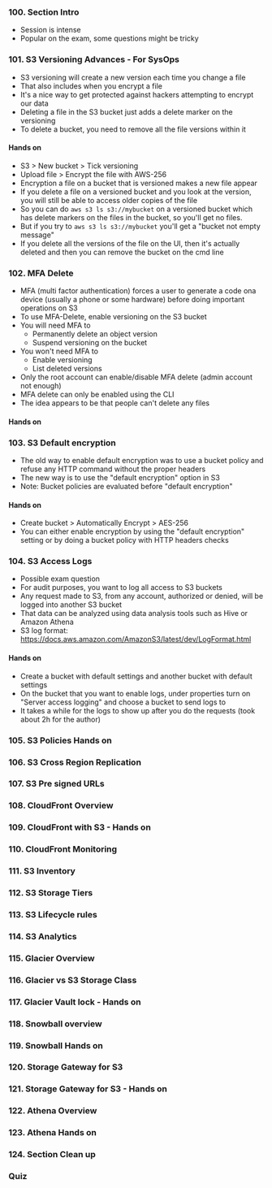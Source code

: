 ### 100. Section Intro
- Session is intense
- Popular on the exam, some questions might be tricky

### 101. S3 Versioning Advances - For SysOps
- S3 versioning will create a new version each time you change a file 
- That also includes when you encrypt a file
- It's a nice way to get protected against hackers attempting to encrypt our data
- Deleting a file in the S3 bucket just adds a delete marker on the versioning 
- To delete a bucket, you need to remove all the file versions within it

#### Hands on
- S3 > New bucket > Tick versioning
- Upload file > Encrypt the file with AWS-256
- Encryption a file on a bucket that is versioned makes a new file appear
- If you delete a file on a versioned bucket and you look at the version, you will still be able to access older copies of the file
- So you can do `aws s3 ls s3://mybucket` on a versioned bucket which has delete markers on the files in the bucket, so you'll get no files.
- But if you try to `aws s3 ls s3://mybucket` you'll get a "bucket not empty message"
- If you delete all the versions of the file on the UI, then it's actually deleted and then you can remove the bucket on the cmd line

### 102. MFA Delete
- MFA (multi factor authentication) forces a user to generate a code ona device (usually a phone or some hardware) before doing important operations on S3
- To use MFA-Delete, enable versioning on the S3 bucket
- You will need MFA to
    - Permanently delete an object version
    - Suspend versioning on the bucket
- You won't need MFA to
    - Enable versioning
    - List deleted versions
- Only the root account can enable/disable MFA delete (admin account not enough)
- MFA delete can only be enabled using the CLI
- The idea appears to be that people can't delete any files

#### Hands on

### 103. S3 Default encryption
- The old way to enable default encryption was to use a bucket policy and refuse any HTTP command without the proper headers
- The new way is to use the "default encryption" option in S3 
- Note: Bucket policies are evaluated before "default encryption"

#### Hands on
- Create bucket > Automatically Encrypt > AES-256
- You can either enable encryption by using the "default encryption" setting or by doing a bucket policy with HTTP headers checks

### 104. S3 Access Logs
- Possible exam question
- For audit purposes, you want to log all access to S3 buckets
- Any request made to S3, from any account, authorized or denied, will be logged into another S3 bucket
- That data can be analyzed using data analysis tools such as Hive or Amazon Athena
- S3 log format: https://docs.aws.amazon.com/AmazonS3/latest/dev/LogFormat.html

#### Hands on
- Create a bucket with default settings and another bucket with default settings
- On the bucket that you want to enable logs, under properties turn on "Server access logging" and choose a bucket to send logs to
- It takes a while for the logs to show up after you do the requests (took about 2h for the author)

### 105. S3 Policies Hands on
### 106. S3 Cross Region Replication
### 107. S3 Pre signed URLs
### 108. CloudFront Overview
### 109. CloudFront with S3 - Hands on
### 110. CloudFront Monitoring
### 111. S3 Inventory
### 112. S3 Storage Tiers
### 113. S3 Lifecycle rules 
### 114. S3 Analytics
### 115. Glacier Overview
### 116. Glacier vs S3 Storage Class
### 117. Glacier Vault lock - Hands on
### 118. Snowball overview
### 119. Snowball Hands on
### 120. Storage Gateway for S3
### 121. Storage Gateway for S3 - Hands on
### 122. Athena Overview
### 123. Athena Hands on
### 124. Section Clean up

### Quiz